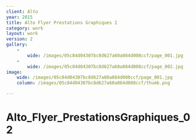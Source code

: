 ```yaml
---
client: Alto
year: 2015
title: Alto Flyer Prestations Graphiques 2
category: work
layout: work
version: 2
gallery:
    -
        wide: /images/05c84d04307bc8d627a60a084d008ccf/page_001.jpg
    -
        wide: /images/05c84d04307bc8d627a60a084d008ccf/page_002.jpg
image:
    wide: /images/05c84d04307bc8d627a60a084d008ccf/page_001.jpg
    column: /images/05c84d04307bc8d627a60a084d008ccf/thumb.png

---
```

# Alto_Flyer_PrestationsGraphiques_02
